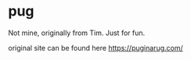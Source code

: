 # pug
Not mine, originally from Tim. Just for fun.

original site can be found here https://puginarug.com/
